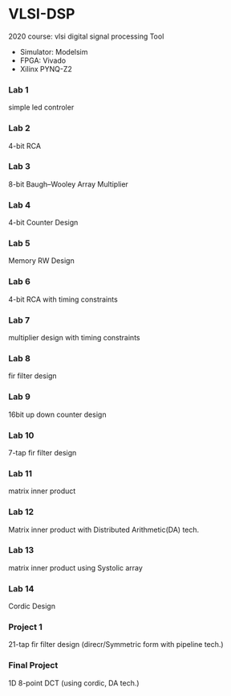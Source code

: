 # VLSI-DSP
2020 course: vlsi digital signal processing
Tool
- Simulator: Modelsim
- FPGA: Vivado 
- Xilinx PYNQ-Z2 
### Lab  1 
simple led controler 
### Lab  2
4-bit RCA 
### Lab  3
8-bit Baugh–Wooley Array Multiplier 
### Lab  4
4-bit Counter Design 
### Lab  5
Memory RW Design 
### Lab  6
4-bit RCA with timing constraints 
### Lab  7
multiplier design with timing constraints 
### Lab  8
fir filter design 
### Lab  9
16bit up down counter design 
### Lab 10
7-tap fir filter design 
### Lab 11
matrix inner product 
### Lab 12
Matrix inner product with Distributed Arithmetic(DA) tech.
### Lab 13
matrix inner product using Systolic array
### Lab 14
Cordic Design 
### Project 1
21-tap fir filter design (direcr/Symmetric form with pipeline tech.)
### Final Project
1D 8-point DCT (using cordic, DA tech.)
